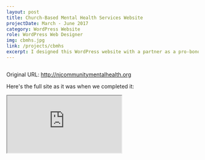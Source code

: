 ```yaml
---
layout: post
title: Church-Based Mental Health Services Website
projectDate: March - June 2017
category: WordPress Website
role: WordPress Web Designer
img: cbmhs.jpg
link: /projects/cbmhs
excerpt: I designed this WordPress website with a partner as a pro-bono project for a non-profit.
---
```


<img src="https://cozymaus.github.io/img/cbmhs.png" alt="" class="img-fluid"/>
<p class="caption">Original URL: <a href="http://njcommunitymentalhealth.org" target="_blank">http://njcommunitymentalhealth.org</a></p>

<p>Here's the full site as it was when we completed it:</p>

<iframe class="pdf" src="https://cozymaus.github.io/img/cbmhs.pdf"></iframe>
